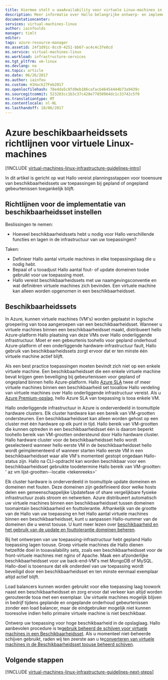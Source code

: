 ```yaml
---
title: Hiermee stelt u aaaAvailability voor virtuele Linux-machines in Azure | Microsoft Docs
description: Meer informatie over Hallo belangrijke ontwerp- en implementatiestappen richtlijnen voor het implementeren van Beschikbaarheidssets in Azure-infrastructuurservices.
documentationcenter: 
services: virtual-machines-linux
author: iainfoulds
manager: timlt
editor: 
tags: azure-resource-manager
ms.assetid: 24f1d91c-8cc0-4251-bb67-ac4c4c37e8cd
ms.service: virtual-machines-linux
ms.workload: infrastructure-services
ms.tgt_pltfrm: vm-linux
ms.devlang: na
ms.topic: article
ms.date: 06/26/2017
ms.author: iainfou
ms.custom: H1Hack27Feb2017
ms.openlocfilehash: 78e4da5c8fd9eb186cafacb46454444b73a9439c
ms.sourcegitcommit: 523283cc1b3c37c428e77850964dc1c33742c5f0
ms.translationtype: MT
ms.contentlocale: nl-NL
ms.lasthandoff: 10/06/2017
---
```

# <a name="azure-availability-sets-guidelines-for-linux-vms"></a>Azure beschikbaarheidssets richtlijnen voor virtuele Linux-machines

[!INCLUDE [virtual-machines-linux-infrastructure-guidelines-intro](../../../includes/virtual-machines-linux-infrastructure-guidelines-intro.md)]

In dit artikel is gericht op wat Hallo vereist planningsstappen voor tooensure van beschikbaarheidssets uw toepassingen bij gepland of ongepland gebeurtenissen toegankelijk blijft.

## <a name="implementation-guidelines-for-availability-sets"></a>Richtlijnen voor de implementatie van beschikbaarheidsset instellen
Beslissingen te nemen:

* Hoeveel beschikbaarheidssets hebt u nodig voor Hallo verschillende functies en lagen in de infrastructuur van uw toepassingen?

Taken:

* Definieer Hallo aantal virtuele machines in elke toepassingslaag die u nodig hebt.
* Bepaal of u tooadjust Hallo aantal fout- of update domeinen toobe gebruikt voor uw toepassing moet.
* Hallo vereist beschikbaarheidssets met uw naamgevingsconventie en wat definiëren virtuele machines zich bevinden. Een virtuele machine kan alleen worden opgenomen in een beschikbaarheidsset. 

## <a name="availability-sets"></a>Beschikbaarheidssets
In Azure, kunnen virtuele machines (VM's) worden geplaatst in logische groepering van tooa aangeroepen van een beschikbaarheidsset. Wanneer u virtuele machines binnen een beschikbaarheidsset maakt, distribueert hello Azure-platform Hallo plaatsing van deze VMs over Hallo onderliggende infrastructuur. Moet er een gebeurtenis toohello voor gepland onderhoud Azure-platform of een onderliggende hardware-infrastructuur fault, Hallo gebruik van beschikbaarheidssets zorgt ervoor dat er ten minste één virtuele machine actief blijft.

Als een best practice toepassingen moeten bevindt zich niet op een enkele virtuele machine. Een beschikbaarheidsset die een enkele virtuele machine bevat krijgen geen beveiliging bij gebeurtenissen voor gepland of ongepland binnen hello Azure-platform. Hallo [Azure SLA](https://azure.microsoft.com/support/legal/sla/virtual-machines) twee of meer virtuele machines binnen een beschikbaarheid set tooallow Hallo verdeling van virtuele machines over Hallo onderliggende infrastructuur vereist. Als u [Azure Premium-opslag](../../storage/storage-premium-storage.md?toc=%2fazure%2fvirtual-machines%2flinux%2ftoc.json), hello Azure SLA van toepassing is tooa enkele VM.

Hallo onderliggende infrastructuur in Azure is onderverdeeld in toomultiple hardware clusters. Elk cluster hardware kan een bereik van VM-grootten ondersteunen. Een beschikbaarheidsset kan alleen worden gehost op een cluster met één hardware op elk punt in tijd. Hallo bereik van VM-grootten die kunnen optreden in een beschikbaarheidsset één is daarom beperkt toohello bereik van VM-grootten ondersteund door Hallo hardware cluster. Hallo hardware cluster voor de beschikbaarheidsset hello wordt geselecteerd wanneer hello eerste VM in de beschikbaarheidsset hello wordt geïmplementeerd of wanneer starten Hallo eerste VM in een beschikbaarheidsset waar alle VM's momenteel gestopt ongedaan Hallo-status zijn. Hallo na CLI-opdracht kan worden beschikbaar voor een beschikbaarheidsset gebruikte toodetermine Hallo bereik van VM-grootten: ' az vm lijst-grootten--locatie \<tekenreeks\>'

Elk cluster hardware is onderverdeeld in toomultiple update domeinen en domeinen met fouten. Deze domeinen zijn gedefinieerd door welke hosts delen een gemeenschappelijke Updatefase of share vergelijkbare fysieke infrastructuur zoals stroom en netwerken. Azure distribueert automatisch uw virtuele machines binnen een beschikbaarheidsset tussen domeinen toomaintain beschikbaarheid en fouttolerantie. Afhankelijk van de grootte van de Hallo van uw toepassing en het Hallo aantal virtuele machines binnen een beschikbaarheidsset, kunt u aanpassen Hallo-nummer van de domeinen die u wenst toouse. U kunt meer lezen over [beschikbaarheid en het gebruik van de update en fouttolerantie domeinen beheren](manage-availability.md).

Bij het ontwerpen van uw toepassing-infrastructuur hebt gepland Hallo toepassing lagen toouse. Groep virtuele machines die Hallo dienen hetzelfde doel in tooavailability sets, zoals een beschikbaarheidsset voor de front-virtuele machines met nginx of Apache. Maak een afzonderlijke beschikbaarheidsset voor uw back-end-VM's met MongoDB of MySQL. Hallo-doel is tooensure dat elk onderdeel van uw toepassing wordt beveiligd door een beschikbaarheidsset en ten minste eenmaal exemplaar altijd actief blijft.

Load balancers kunnen worden gebruikt voor elke toepassing laag toowork naast een beschikbaarheidsset en zorg ervoor dat verkeer kan altijd worden gerouteerde tooa met een exemplaar. Uw virtuele machines mogelijk blijven in bedrijf tijdens geplande en ongeplande onderhoud gebeurtenissen zonder een load balancer, maar de eindgebruiker mogelijk niet kunnen tooresolve indien hello primaire virtuele machine is niet beschikbaar.

Ontwerp uw toepassing voor hoge beschikbaarheid in de opslaglaag. Hallo aanbevolen procedure is te[gebruik beheerd de schijven voor virtuele machines in een Beschikbaarheidsset](manage-availability.md#use-managed-disks-for-vms-in-an-availability-set). Als u momenteel niet-beheerde schijven gebruikt, raden wij ten zeerste aan u te[converteren van virtuele machines in de Beschikbaarheidsset toouse beheerd schijven](convert-unmanaged-to-managed-disks.md#convert-vms-in-an-availability-set).

## <a name="next-steps"></a>Volgende stappen
[!INCLUDE [virtual-machines-linux-infrastructure-guidelines-next-steps](../../../includes/virtual-machines-linux-infrastructure-guidelines-next-steps.md)]

